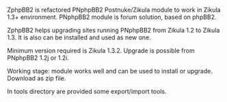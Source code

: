 ZphpBB2 is refactored PNphpBB2 Postnuke/Zikula module to work in Zikula 1.3+ environment. 
PNphpBB2 module is forum solution, based on phpBB2. 

ZphpBB2 helps upgrading sites running PNphpBB2 from Zikula 1.2 to Zikula 1.3.
It is also can be installed and used as new one.

Minimum version required is Zikula 1.3.2. Upgrade is possible from PNphpBB2 1.2j or 1.2i.

Working stage: module works well and can be used to install or upgrade. Download as zip file.

In tools directory are provided some export/import tools.
